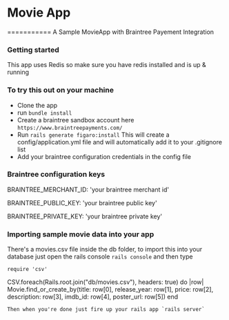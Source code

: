 # Movie App
===========
A Sample MovieApp with Braintree Payement Integration

### Getting started
This app uses Redis so make sure you have redis installed and is up & running

### To try this out on your machine 
- Clone the app
- run `bundle install`
- Create a braintree sandbox account here `https://www.braintreepayments.com/`
- Run `rails generate figaro:install` 
This will create a config/application.yml file and will automatically add it to your .gitignore list 
- Add your braintree configuration credentials in the config file 

### Braintree configuration keys
BRAINTREE_MERCHANT_ID: 'your braintree merchant id'

BRAINTREE_PUBLIC_KEY: 'your braintree public key'

BRAINTREE_PRIVATE_KEY: 'your braintree private key'

### Importing sample movie data into your app
There's a movies.csv file inside the db folder, to import this into your database just 
open the rails console `rails console` and then type

`require 'csv'` 

CSV.foreach(Rails.root.join("db/movies.csv"), headers: true) do |row|
  Movie.find_or_create_by(title: row[0], release_year: row[1], price: row[2], description: row[3], imdb_id: row[4], poster_url: row[5])
end
```
Then when you're done just fire up your rails app `rails server` 
